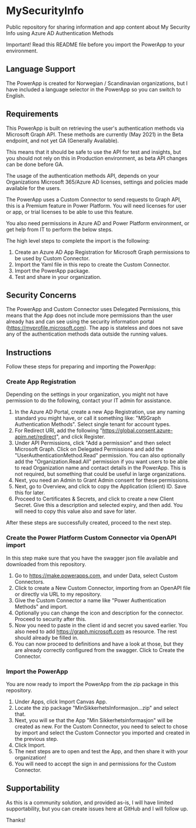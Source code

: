 # MySecurityInfo

Public repository for sharing information and app content about My Security Info using Azure AD Authentication Methods

Important! Read this README file before you import the PowerApp to your environment.

## Language Support

The PowerApp is created for Norwegian / Scandinavian organizations, but I have included a language selector in the PowerApp so you can switch to English.

## Requirements

This PowerApp is built on retrieving the user's authentication methods via Microsoft Graph API. These methods are currently (May 2021) in the Beta endpoint, and not yet GA (Generally Available).

This means that it should be safe to use the API for test and insights, but you should not rely on this in Production environment, as beta API changes can be done before GA.

The usage of the authentication methods API, depends on your Organizations Microsoft 365/Azure AD licenses, settings and policies made available for the users.

The PowerApp uses a Custom Connector to send requests to Graph API, this is a Premium feature in Power Platform. You will need licenses for user or app, or trial licenses to be able to use this feature.

You also need permissions in Azure AD and Power Platform environment, or get help from IT to perform the below steps.
 
The high level steps to complete the import is the following:

1. Create an Azure AD App Registration for Microsoft Graph permissions to be used by Custom Connector.
1. Import the Yaml file in this repo to create the Custom Connector.
1. Import the PowerApp package.
1. Test and share in your organization.

## Security Concerns

The PowerApp and Custom Connector uses Delegated Permissions, this means that the App does not include more permissions than the user already has and can see using the security information portal (https://myprofile.microsoft.com). The app is stateless and does not save any of the authentication methods data outside the running values.

## Instructions

Follow these steps for preparing and importing the PowerApp:

### Create App Registration

Depending on the settings in your organization, you might not have permission to do the following, contact your IT admin for assistance.

1. In the Azure AD Portal, create a new App Registration, use any naming standard you might have, or call it something like: "MSGraph Authentication Methods". Select single tenant for account types.
1. For Redirect URI, add the following "https://global.consent.azure-apim.net/redirect", and click Register.
1. Under API Permissions, click "Add a permission" and then select Microsoft Graph. Click on Delegated Permissions and add the "UserAuthenticationMethod.Read" permission. You can also optionally add the "Organization.Read.All" permission if you want users to be able to read Organization name and contact details in the PowerApp. This is not required, but something that could be useful in large organizations.
1. Next, you need an Admin to Grant Admin consent for these permissions.
1. Next, go to Overview, and click to copy the Application (client) ID. Save this for later.
1. Proceed to Certificates & Secrets, and click to create a new Client Secret. Give this a description and selected expiry, and then add. You will need to copy this value also and save for later. 

After these steps are successfully created, proceed to the next step.
### Create the Power Platform Custom Connector via OpenAPI import

In this step make sure that you have the swagger json file available and downloaded from this repository.

1. Go to https://make.powerapps.com, and under Data, select Custom Connectors.
1. Click to create a New Custom Connector, importing from an OpenAPI file or directly via URL to my repository.
1. Give the Custom Connector a name like "Power Authentication Methods" and import.
1. Optionally you can change the icon and description for the connector. Proceed to security after this.
1. Now you need to paste in the client id and secret you saved earlier. You also need to add https://graph.microsoft.com as resource. The rest should already be filled in.
1. You can now proceed to definitions and have a look at those, but they are already correctly configured from the swagger. Click to Create the Connector.

### Import the PowerApp

You are now ready to import the PowerApp from the zip package in this repository.

1. Under Apps, click Import Canvas App.
1. Locate the zip package "MinSikkerhetsInformasjon...zip" and select that.
1. Next, you will se that the App "Min Sikkerhetsinformasjon" will be created as new. For the Custom Connector, you need to select to chose by import and select the Custom Connector you imported and created in the previous step.
1. Click Import.
1. The next steps are to open and test the App, and then share it with your organization!
1. You will need to accept the sign in and permissions for the Custom Connector.

## Supportability

As this is a community solution, and provided as-is, I will have limited supportability, but you can create issues here at GitHub and I will follow up.

Thanks!


